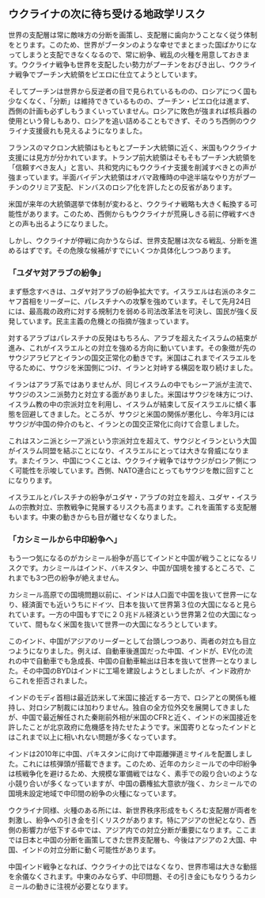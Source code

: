 ## ウクライナの次に待ち受ける地政学リスク

 世界の支配層は常に敵味方の分断を画策し、支配層に歯向かうことなく従う体制をとります。このため、世界がブータンのような幸せでまとまった国ばかりになってしまうと支配できなくなるので、常に紛争、戦乱の火種を用意しておきます。ウクライナ戦争も世界を支配したい勢力がプーチンをおびき出し、ウクライナ戦争でプーチン大統領をピエロに仕立てようとしています。

 そしてプーチンは世界から反逆者の目で見られているものの、ロシアにつく国も少なくなく、「分断」は維持できているものの、プーチン・ピエロ化は進まず、西側の計画も必ずしもうまくいっていません。ロシアに敗色が強まれば核兵器の使用という脅しもあり、ロシアを追い詰めることもできず、そのうち西側のウクライナ支援疲れも見えるようになりました。

フランスのマクロン大統領はもともとプーチン大統領に近く、米国もウクライナ支援には見方が分かれています。トランプ前大統領はそもそもプーチン大統領を「信頼すべき友人」と言い、共和党内にもウクライナ支援を削減すべきとの声が強まっています。半面バイデン大統領はオバマ政権時の中途半端なやり方がプーチンのクリミア支配、ドンバスのロシア化を許したとの反省があります。

米国が来年の大統領選挙で体制が変わると、ウクライナ戦略も大きく転換する可能性があります。このため、西側からもウクライナが荒廃しきる前に停戦すべきとの声も出るようになりました。

 しかし、ウクライナが停戦に向かうならば、世界支配層は次なる戦乱、分断を進めるはずです。その危険な候補がすでにいくつか具体化しつつあります。

### 「ユダヤ対アラブの紛争」
 まず懸念すべきは、ユダヤ対アラブの紛争拡大です。イスラエルは右派のネタニヤフ首相をリーダーに、パレスチナへの攻撃を強めています。そして先月24日には、最高裁の政府に対する規制力を弱める司法改革法を可決し、国民が強く反発しています。民主主義の危機との指摘が強まっています。

 対するアラブはパレスチナの反発はもちろん、アラブを超えたイスラムの結束が進み、これがイスラエルとの対立を強める方向に動いています。その象徴が先のサウジアラビアとイランの国交正常化の動きです。米国はこれまでイスラエルを守るために、サウジを米国側につけ、イランと対峙する構図を取り続けました。

イランはアラブ系ではありませんが、同じイスラムの中でもシーア派が主流で、サウジのスンニ派勢力と対立する面がありました。米国はサウジを味方につけ、イスラム教の中の宗派対立を利用し、イスラムが結束して反イスラエルに傾く事態を回避してきました。ところが、サウジと米国の関係が悪化し、今年3月にはサウジが中国の仲介のもと、イランとの国交正常化に向けて合意しました。

これはスンニ派とシーア派という宗派対立を超えて、サウジとイランという大国がイスラム同盟を結ぶことになり、イスラエルにとっては大きな脅威になります。またイラン、中国につくことは、ウクライナ戦争ではサウジがロシア側につく可能性を示唆しています。西側、NATO連合にとってもサウジを敵に回すことになりります。

イスラエルとパレスチナの紛争がユダヤ・アラブの対立を超え、ユダヤ・イスラムの宗教対立、宗教戦争に発展するリスクも高まります。これを画策する支配層もいます。中東の動きからも目が離せなくなりました。

### 「カシミールから中印紛争へ」
 もう一つ気になるのがカシミール紛争が高じてインドと中国が戦うことになるリスクです。カシミールはインド、バキスタン、中国が国境を接するところで、これまでも3つ巴の紛争が絶えません。

 カシミール高原での国境問題以前に、インドは人口面で中国を抜いて世界一になり、経済面でも近いうちにドイツ、日本を抜いて世界第３位の大国になると見られています。一方の中国もすでに２０兆ドル経済という世界第２位の大国になっていて、間もなく米国を抜いて世界一の大国になろうとしています。

 このインド、中国がアジアのリーダーとして台頭しつつあり、両者の対立も目立つようになりました。例えば、自動車後進国だった中国、インドが、EV化の流れの中で自動車でも急成長、中国の自動車輸出は日本を抜いて世界一となりました。その中国のBYDはインドに工場を建設しようとしましたが、インド政府からこれを拒否されました。

 インドのモディ首相は最近訪米して米国に接近する一方で、ロシアとの関係も維持し、対ロシア制裁には加わりません。独自の全方位外交を展開してきましたが、中国で最近解任された秦剛前外相が米国のCFRと近く、インドの米国接近を許したことが北京政府に危機感を持たせたようです。米国寄りとなったインドとはこれまで以上に相いれない問題が多くなっています。

 インドは2010年に中国、パキスタンに向けて中距離弾道ミサイルを配置しました。これには核弾頭が搭載できます。このため、近年のカシミールでの中印紛争は核戦争化を避けるため、大規模な軍備戦ではなく、素手での殴り合いのような小競り合いが多くなっていますが、中国の覇権拡大意欲が強く、カシミールでの国境未設定地域で中印間の紛争の火種になっています。

 ウクライナ同様、火種のある所には、新世界秩序形成をもくろむ支配層が両者を刺激し、紛争への引き金を引くリスクがあります。特にアジアの世紀となり、西側の影響力が低下する中では、アジア内での対立分断が重要になります。ここまでは日本と中国の分断を画策してきた世界支配層も、今後はアジアの２大国、中国、インドの対立分断に動く可能性があります。

 中国インド戦争となれば、ウクライナの比ではなくなり、世界市場は大きな動揺を余儀なくされます。中東のみならず、中印問題、その引き金にもなりうるカシミールの動きに注視が必要となります。
